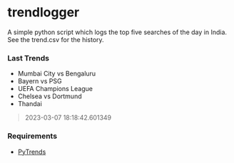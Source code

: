 # trendlogger
A simple python script which logs the top five searches of the day in India.<br>See the trend.csv for the history.<br>

<!-- Last Trends -->
### Last Trends
* Mumbai City vs Bengaluru
* Bayern vs PSG
* UEFA Champions League
* Chelsea vs Dortmund
* Thandai
> 2023-03-07 18:18:42.601349

<!-- Requirements -->
### Requirements
* [PyTrends](https://github.com/dreyco676/pytrends)
